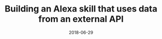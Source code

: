---
date: 2018-06-29
title: Building an Alexa skill that uses data from an external API
video_id: T2xc42UlYqo
description: Using Alexa Skills API Starter template to use data from an external API.
categories:
  - Amazon-Alexa
resources:
  - name: Source code
    link: https://github.com/skilltemplates/
  - name: Dabble Lab
    link: https://dabblelab.com
type: Video
set: skill-templates
set_order: 76
---